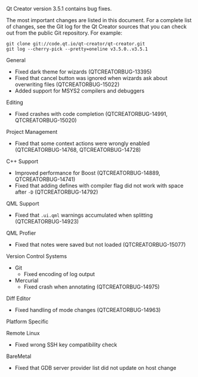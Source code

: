 Qt Creator version 3.5.1 contains bug fixes.

The most important changes are listed in this document. For a complete
list of changes, see the Git log for the Qt Creator sources that
you can check out from the public Git repository. For example:

    git clone git://code.qt.io/qt-creator/qt-creator.git
    git log --cherry-pick --pretty=oneline v3.5.0..v3.5.1

General

* Fixed dark theme for wizards (QTCREATORBUG-13395)
* Fixed that cancel button was ignored when wizards ask about overwriting files
  (QTCREATORBUG-15022)
* Added support for MSYS2 compilers and debuggers

Editing

* Fixed crashes with code completion (QTCREATORBUG-14991, QTCREATORBUG-15020)

Project Management

* Fixed that some context actions were wrongly enabled
  (QTCREATORBUG-14768, QTCREATORBUG-14728)

C++ Support

* Improved performance for Boost (QTCREATORBUG-14889, QTCREATORBUG-14741)
* Fixed that adding defines with compiler flag did not work with space after `-D`
  (QTCREATORBUG-14792)

QML Support

* Fixed that `.ui.qml` warnings accumulated when splitting (QTCREATORBUG-14923)

QML Profier

* Fixed that notes were saved but not loaded (QTCREATORBUG-15077)

Version Control Systems

* Git
    * Fixed encoding of log output
* Mercurial
    * Fixed crash when annotating (QTCREATORBUG-14975)

Diff Editor

* Fixed handling of mode changes (QTCREATORBUG-14963)

Platform Specific

Remote Linux

* Fixed wrong SSH key compatibility check

BareMetal

* Fixed that GDB server provider list did not update on host change
